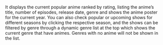 It displays the current popular anime ranked by rating, listing the anime’s title, number of episodes, release date, genre and shows the anime poster for the current year.
You can also check popular or upcoming shows for different seasons by clicking the respective season, and the shows can be filtered by genre through a dynamic genre list at the top 
which shows the current genre that have animes. Genres with no anime will not be shown in the list.
